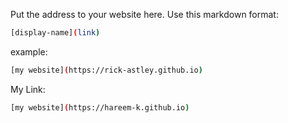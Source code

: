 Put the address to your website here. Use this markdown format:

```bash
[display-name](link)
```

example:
```bash
[my website](https://rick-astley.github.io)
```

My Link:
```bash
[my website](https://hareem-k.github.io)
```